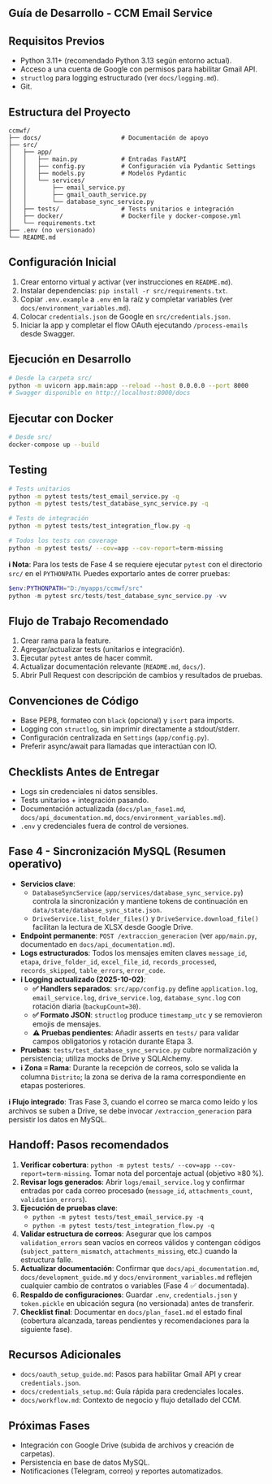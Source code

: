 ## Guía de Desarrollo - CCM Email Service

## Requisitos Previos

- Python 3.11+ (recomendado Python 3.13 según entorno actual).
- Acceso a una cuenta de Google con permisos para habilitar Gmail API.
- `structlog` para logging estructurado (ver `docs/logging.md`).
- Git.

## Estructura del Proyecto

```
ccmwf/
├── docs/                      # Documentación de apoyo
├── src/
│   ├── app/
│   │   ├── main.py            # Entradas FastAPI
│   │   ├── config.py          # Configuración vía Pydantic Settings
│   │   ├── models.py          # Modelos Pydantic
│   │   └── services/
│   │       ├── email_service.py
│   │       ├── gmail_oauth_service.py
│   │       └── database_sync_service.py
│   ├── tests/                 # Tests unitarios e integración
│   ├── docker/                # Dockerfile y docker-compose.yml
│   └── requirements.txt
├── .env (no versionado)
└── README.md
```

## Configuración Inicial

1. Crear entorno virtual y activar (ver instrucciones en `README.md`).
2. Instalar dependencias: `pip install -r src/requirements.txt`.
3. Copiar `.env.example` a `.env` en la raíz y completar variables (ver `docs/environment_variables.md`).
4. Colocar `credentials.json` de Google en `src/credentials.json`.
5. Iniciar la app y completar el flow OAuth ejecutando `/process-emails` desde Swagger.

## Ejecución en Desarrollo

```bash
# Desde la carpeta src/
python -m uvicorn app.main:app --reload --host 0.0.0.0 --port 8000
# Swagger disponible en http://localhost:8000/docs
```

## Ejecutar con Docker

```bash
# Desde src/
docker-compose up --build
```

## Testing

```bash
# Tests unitarios
python -m pytest tests/test_email_service.py -q
python -m pytest tests/test_database_sync_service.py -q

# Tests de integración
python -m pytest tests/test_integration_flow.py -q

# Todos los tests con coverage
python -m pytest tests/ --cov=app --cov-report=term-missing
```

**ℹ️ Nota**: Para los tests de Fase 4 se requiere ejecutar `pytest` con el directorio `src/` en el `PYTHONPATH`. Puedes exportarlo antes de correr pruebas:

```powershell
$env:PYTHONPATH="D:/myapps/ccmwf/src"
python -m pytest src/tests/test_database_sync_service.py -vv
```

## Flujo de Trabajo Recomendado

1. Crear rama para la feature.
2. Agregar/actualizar tests (unitarios e integración).
3. Ejecutar `pytest` antes de hacer commit.
4. Actualizar documentación relevante (`README.md`, `docs/`).
5. Abrir Pull Request con descripción de cambios y resultados de pruebas.

## Convenciones de Código

- Base PEP8, formateo con `black` (opcional) y `isort` para imports.
- Logging con `structlog`, sin imprimir directamente a stdout/stderr.
- Configuración centralizada en `Settings` (`app/config.py`).
- Preferir async/await para llamadas que interactúan con IO.

## Checklists Antes de Entregar

- Logs sin credenciales ni datos sensibles.
- Tests unitarios + integración pasando.
- Documentación actualizada (`docs/plan_fase1.md`, `docs/api_documentation.md`, `docs/environment_variables.md`).
- `.env` y credenciales fuera de control de versiones.

## Fase 4 - Sincronización MySQL (Resumen operativo)

- **Servicios clave**:
  - `DatabaseSyncService` (`app/services/database_sync_service.py`) controla la sincronización y mantiene tokens de continuación en `data/state/database_sync_state.json`.
  - `DriveService.list_folder_files()` y `DriveService.download_file()` facilitan la lectura de XLSX desde Google Drive.
- **Endpoint permanente**: `POST /extraccion_generacion` (ver `app/main.py`, documentado en `docs/api_documentation.md`).
- **Logs estructurados**: Todos los mensajes emiten claves `message_id`, `etapa`, `drive_folder_id`, `excel_file_id`, `records_processed`, `records_skipped`, `table_errors`, `error_code`.
- **ℹ️ Logging actualizado (2025-10-02)**:
  - **✅ Handlers separados**: `src/app/config.py` define `application.log`, `email_service.log`, `drive_service.log`, `database_sync.log` con rotación diaria (`backupCount=30`).
  - **✅ Formato JSON**: `structlog` produce `timestamp_utc` y se removieron emojis de mensajes.
  - **⚠️ Pruebas pendientes**: Añadir asserts en `tests/` para validar campos obligatorios y rotación durante Etapa 3.
- **Pruebas**: `tests/test_database_sync_service.py` cubre normalización y persistencia; utiliza mocks de Drive y SQLAlchemy.
- **ℹ️ Zona ≡ Rama**: Durante la recepción de correos, solo se valida la columna `Distrito`; la zona se deriva de la rama correspondiente en etapas posteriores.

**ℹ️ Flujo integrado**: Tras Fase 3, cuando el correo se marca como leído y los archivos se suben a Drive, se debe invocar `/extraccion_generacion` para persistir los datos en MySQL.

## Handoff: Pasos recomendados

1. **Verificar cobertura**: `python -m pytest tests/ --cov=app --cov-report=term-missing`. Tomar nota del porcentaje actual (objetivo ≥80 %).
2. **Revisar logs generados**: Abrir `logs/email_service.log` y confirmar entradas por cada correo procesado (`message_id`, `attachments_count`, `validation_errors`).
3. **Ejecución de pruebas clave**:
   - `python -m pytest tests/test_email_service.py -q`
   - `python -m pytest tests/test_integration_flow.py -q`
4. **Validar estructura de correos**: Asegurar que los campos `validation_errors` sean vacíos en correos válidos y contengan códigos (`subject_pattern_mismatch`, `attachments_missing`, etc.) cuando la estructura falle.
5. **Actualizar documentación**: Confirmar que `docs/api_documentation.md`, `docs/development_guide.md` y `docs/environment_variables.md` reflejen cualquier cambio de contratos o variables (Fase 4 ✅ documentada).
6. **Respaldo de configuraciones**: Guardar `.env`, `credentials.json` y `token.pickle` en ubicación segura (no versionada) antes de transferir.
7. **Checklist final**: Documentar en `docs/plan_fase1.md` el estado final (cobertura alcanzada, tareas pendientes y recomendaciones para la siguiente fase).

## Recursos Adicionales

- `docs/oauth_setup_guide.md`: Pasos para habilitar Gmail API y crear `credentials.json`.
- `docs/credentials_setup.md`: Guía rápida para credenciales locales.
- `docs/workflow.md`: Contexto de negocio y flujo detallado del CCM.

## Próximas Fases

- Integración con Google Drive (subida de archivos y creación de carpetas).
- Persistencia en base de datos MySQL.
- Notificaciones (Telegram, correo) y reportes automatizados.
